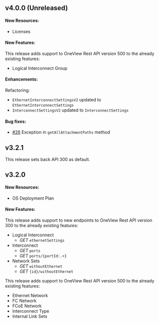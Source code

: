 ## v4.0.0 (Unreleased)

#### New Resources:
  - Licenses

#### New Features:
This release adds support to OneView Rest API version 500 to the already existing features:
  - Logical Interconnect Group

#### Enhancements:
Refactoring:
  - ```EthernetInterconnectSettingsV2``` updated to ```EthernetInterconnectSettings```
  - ```InterconnectSettingsV2``` updated to ```InterconnectSettings```

#### Bug fixes:
- [#26](https://github.com/HewlettPackard/oneview-sdk-java/issues/26) Exception in `getAllAttachmentPaths` method

## v3.2.1
This release sets back API 300 as default.

## v3.2.0

#### New Resources:
  - OS Deployment Plan
  
#### New Features:
This release adds support to new endpoints to OneView Rest API version 300 to the already existing features:
  - Logical Interconnect
    - _GET_ ```ethernetSettings```
  - Interconnect
    - _GET_ ```ports```
    - _GET_ ```ports/{portId:.+}```
  - Network Sets
    - _GET_ ```withoutEthernet```
    - _GET_ ```{id}/withoutEthernet```

This release adds support to OneView Rest API version 500 to the already existing features:
  - Ethernet Network
  - FC Network
  - FCoE Network
  - Interconnect Type
  - Internal Link Sets
  
